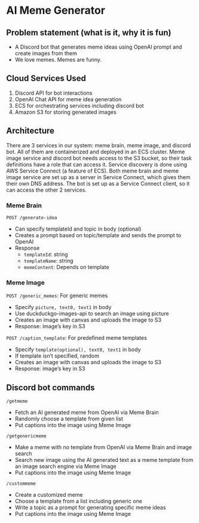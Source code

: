 # AI Meme Generator

## Problem statement (what is it, why it is fun)

- A Discord bot that generates meme ideas using OpenAI prompt and create images from them
- We love memes. Memes are funny.

## Cloud Services Used

1. Discord API for bot interactions
2. OpenAI Chat API for meme idea generation
3. ECS for orchestrating services including discord bot
4. Amazon S3 for storing generated images

## Architecture

There are 3 services in our system: meme brain, meme image, and discord bot. All of them are containerized and deployed in an ECS cluster. Meme image service and discord bot needs access to the S3 bucket, so their task definitions have a role that can access it. Service discovery is done using AWS Service Connect (a feature of ECS). Both meme brain and meme image service are set up as a server in Service Connect, which gives them their own DNS address. The bot is set up as a Service Connect client, so it can access the other 2 services.

### Meme Brain

`POST /generate-idea`

- Can specify templateId and topic in body (optional)
- Creates a prompt based on topic/template and sends the prompt to OpenAI
- Response
  - `templateId`: string
  - `templateName`: string
  - `memeContent`: Depends on template

### Meme Image

`POST /generic_memes`: For generic memes

- Specify `picture, text0, text1` in body
- Use duckduckgo-images-api to search an image using picture
- Creates an image with canvas and uploads the image to S3
- Response: image’s key in S3

`POST /caption_template`: For predefined meme templates

- Specify `template(optional), text0, text1` in body
- If template isn’t specified, random
- Creates an image with canvas and uploads the image to S3
- Response: image’s key in S3

## Discord bot commands

`/getmeme`

- Fetch an AI generated meme from OpenAI via Meme Brain
- Randomly choose a template from given list
- Put captions into the image using Meme Image

`/getgenericmeme`

- Make a meme with no template from OpenAI via Meme Brain and image search
- Search new image using the AI generated text as a meme template from an image search engine via Meme Image
- Put captions into the image using Meme Image

`/custommeme`

- Create a customized meme
- Choose a template from a list including generic one
- Write a topic as a prompt for generating specific meme ideas
- Put captions into the image using Meme Image
